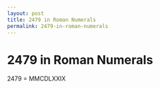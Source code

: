 ```yaml
---
layout: post
title: 2479 in Roman Numerals
permalink: 2479-in-roman-numerals
---
```


# 2479 in Roman Numerals

2479 = MMCDLXXIX
